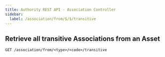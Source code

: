 ```yaml
---
title: Authority REST API - Association Controller
sidebar:
  label: /association/from/$/$/transitive
---
```


## Retrieve all transitive Associations from an Asset

`GET /association/from/<type>/<code>/transitive`
